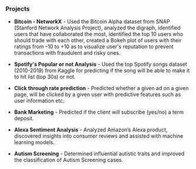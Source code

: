 
### Projects

- **Bitcoin - NetworkX** - Used the Bitcoin Alpha dataset from SNAP (Stanford Network Analysis Project), analyzed the digraph, identified users that have collaborated the most, identified the top 10 users who should trade with each other, created a Bokeh plot of users with their ratings from –10 to +10 as to visualize user's reputation to prevent transactions with fraudulent and risky ones.

- **Spotify's Popular or not Analysis** - Used the top Spotify songs dataset (2010-2019) from Kaggle for predicting if the song will be able to make it to hit list (top 30s) or not.

- **Click through rate prediction** - Predicted whether a given ad on a given page, will be clicked by a given user with predictive features such as user information etc.

- **Bank Marketing** - Predicted if the client will subscribe (yes/no) a term deposit.

- **Alexa Sentiment Analysis** - Analyzed Amazon’s Alexa product, discovered insights into consumer reviews and assisted with machine learning models.

- **Autism Screening** - Determined influential autistic traits and improved the classification of Autism Screening cases. 
